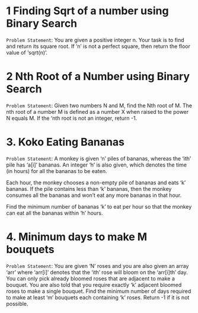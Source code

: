 # 1 Finding Sqrt of a number using Binary Search

`Problem Statement`: You are given a positive integer n. Your task is to find and return its square root. If ‘n’ is not a perfect square, then return the floor value of ‘sqrt(n)’.

# 2 Nth Root of a Number using Binary Search

`Problem Statement`: Given two numbers N and M, find the Nth root of M. The nth root of a number M is defined as a number X when raised to the power N equals M. If the ‘nth root is not an integer, return -1.

# 3. Koko Eating Bananas

`Problem Statement`: A monkey is given ‘n’ piles of bananas, whereas the ‘ith’ pile has ‘a[i]’ bananas. An integer ‘h’ is also given, which denotes the time (in hours) for all the bananas to be eaten.

Each hour, the monkey chooses a non-empty pile of bananas and eats ‘k’ bananas. If the pile contains less than ‘k’ bananas, then the monkey consumes all the bananas and won’t eat any more bananas in that hour.

Find the minimum number of bananas ‘k’ to eat per hour so that the monkey can eat all the bananas within ‘h’ hours.

# 4. Minimum days to make M bouquets

`Problem Statement`: You are given ‘N’ roses and you are also given an array ‘arr’ where ‘arr[i]’ denotes that the ‘ith’ rose will bloom on the ‘arr[i]th’ day.
You can only pick already bloomed roses that are adjacent to make a bouquet. You are also told that you require exactly ‘k’ adjacent bloomed roses to make a single bouquet.
Find the minimum number of days required to make at least ‘m’ bouquets each containing ‘k’ roses. Return -1 if it is not possible.

